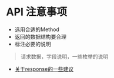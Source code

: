 # API 注意事项

* 选用合适的Method
* 返回的数据结构要合理
* 标注必要的说明
> 请求数据，字段说明，一些枚举的说明
* [关于response的一些建议](https://confluence.synnex.com/display/GT/P1-API-Design-Principle)
